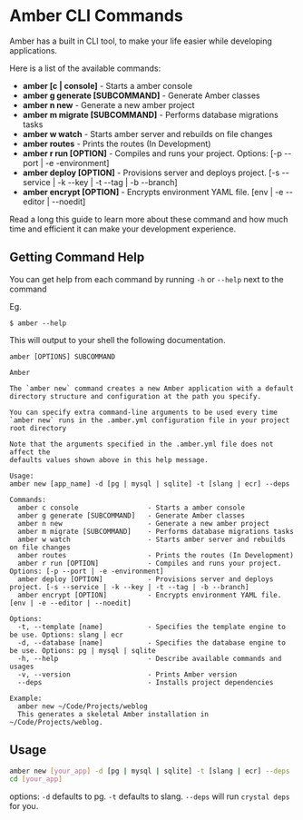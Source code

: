 # Amber CLI Commands

Amber has a built in CLI tool, to make your life easier while developing applications.

Here is a list of the available commands:

- **amber [c | console]**             - Starts a amber console
- **amber g generate [SUBCOMMAND]**   - Generate Amber classes
- **amber n new**                     - Generate a new amber project
- **amber m migrate [SUBCOMMAND]**    - Performs database migrations tasks
- **amber w watch**                   - Starts amber server and rebuilds on file changes
- **amber routes**                    - Prints the routes (In Development)
- **amber r run [OPTION]**            - Compiles and runs your project. Options: [-p --port | -e -environment]
- **amber deploy [OPTION]**           - Provisions server and deploys project. [-s --service | -k --key | -t --tag | -b --branch]
- **amber encrypt [OPTION]**          - Encrypts environment YAML file. [env | -e --editor | --noedit]

Read a long this guide to learn more about these command and how much time and efficient it can make your development experience.

## Getting Command Help

You can get help from each command by running `-h` or `--help` next to the command

Eg.
```shell
$ amber --help
```

This will output to your shell the following documentation.

```shell
amber [OPTIONS] SUBCOMMAND

Amber

The `amber new` command creates a new Amber application with a default
directory structure and configuration at the path you specify.

You can specify extra command-line arguments to be used every time
`amber new` runs in the .amber.yml configuration file in your project
root directory

Note that the arguments specified in the .amber.yml file does not affect the
defaults values shown above in this help message.

Usage:
amber new [app_name] -d [pg | mysql | sqlite] -t [slang | ecr] --deps

Commands:
  amber c console                 - Starts a amber console
  amber g generate [SUBCOMMAND]   - Generate Amber classes
  amber n new                     - Generate a new amber project
  amber m migrate [SUBCOMMAND]    - Performs database migrations tasks
  amber w watch                   - Starts amber server and rebuilds on file changes
  amber routes                    - Prints the routes (In Development)
  amber r run [OPTION]            - Compiles and runs your project. Options: [-p --port | -e -environment]
  amber deploy [OPTION]           - Provisions server and deploys project. [-s --service | -k --key | -t --tag | -b --branch]
  amber encrypt [OPTION]          - Encrypts environment YAML file. [env | -e --editor | --noedit]

Options:
  -t, --template [name]           - Specifies the template engine to be use. Options: slang | ecr
  -d, --database [name]           - Specifies the database engine to be use. Options: pg | mysql | sqlite
  -h, --help                      - Describe available commands and usages
  -v, --version                   - Prints Amber version
  --deps                          - Installs project dependencies

Example:
  amber new ~/Code/Projects/weblog
  This generates a skeletal Amber installation in ~/Code/Projects/weblog.
```

## Usage

```sh
amber new [your_app] -d [pg | mysql | sqlite] -t [slang | ecr] --deps
cd [your_app]
```

options: `-d` defaults to pg. `-t` defaults to slang. `--deps` will run `crystal deps` for you.
